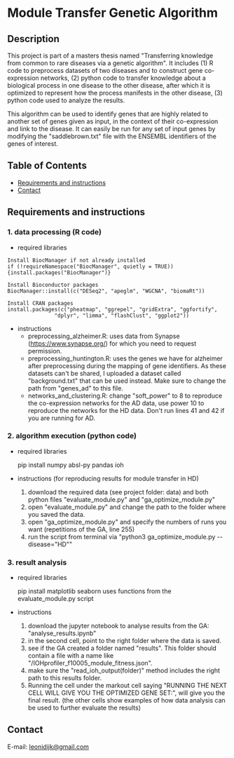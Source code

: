 # Module Transfer Genetic Algorithm

## Description
This project is part of a masters thesis named "Transferring knowledge from common to rare diseases via a genetic algorithm".
It includes (1) R code to preprocess datasets of two diseases and to construct gene co-expression networks, (2) python code to transfer knowledge about a biological process in one disease to the other disease,
after which it is optimized to represent how the process manifests in the other disease, (3) python code used to analyze the results.

This algorithm can be used to identify genes that are highly related to another set of genes given as input, in the context of their co-expression and link to the disease. 
It can easily be run for any set of input genes by modifying the "saddlebrown.txt" file with the ENSEMBL identifiers of the genes of interest.

## Table of Contents
- [Requirements and instructions](#requirements_and_instructions)
- [Contact](#contact)

## Requirements and instructions
### 1. data processing (R code)
   * required libraries
   
    Install BiocManager if not already installed
    if (!requireNamespace("BiocManager", quietly = TRUE)) {install.packages("BiocManager")}

    Install Bioconductor packages
    BiocManager::install(c("DESeq2", "apeglm", "WGCNA", "biomaRt"))

    Install CRAN packages
    install.packages(c("pheatmap", "ggrepel", "gridExtra", "ggfortify", 
                   "dplyr", "limma", "flashClust", "ggplot2"))
* instructions
     - preprocessing_alzheimer.R: uses data from Synapse (https://www.synapse.org/) for which you need to request permission.
     - preprocessing_huntington.R: uses the genes we have for alzheimer after preprocessing during the mapping of gene identifiers. As these datasets can't be shared, I uploaded a dataset called
        "background.txt" that can be used instead. Make sure to change the path from "genes_ad" to this file.
     - networks_and_clustering.R: change "soft_power" to 8 to reproduce the co-expression networks for the AD data, use power 10 to reproduce the networks for the HD data. Don't run lines 41 and 42 if you are
       running for AD.

### 2. algorithm execution (python code)
   * required libraries
     
     pip install numpy absl-py pandas ioh
     
   * instructions (for reproducing results for module transfer in HD)
     1. download the required data (see project folder: data) and both python files "evaluate_module.py" and "ga_optimize_module.py"
     2. open "evaluate_module.py" and change the path to the folder where you saved the data.
     3. open "ga_optimize_module.py" and specify the numbers of runs you want (repetitions of the GA, line 255)
     4. run the script from terminal via "python3 ga_optimize_module.py --disease="HD""
    
### 3. result analysis
  * required libraries

    pip install matplotlib seaborn
    uses functions from the evaluate_module.py script

* instructions
  1. download the jupyter notebook to analyse results from the GA: "analyse_results.ipynb"
  2. in the second cell, point to the right folder where the data is saved.
  3. see if the GA created a folder named "results". This folder should contain a file with a name like "/IOHprofiler_f10005_module_fitness.json".
  4. make sure the "read_ioh_output(folder)" method includes the right path to this results folder.
  5. Running the cell under the markout cell saying "RUNNING THE NEXT CELL WILL GIVE YOU THE OPTIMIZED GENE SET:", will give you the final result. (the other cells show examples of how data analysis can be used to further evaluate the results)


## Contact
E-mail: leonidijk@gmail.com

